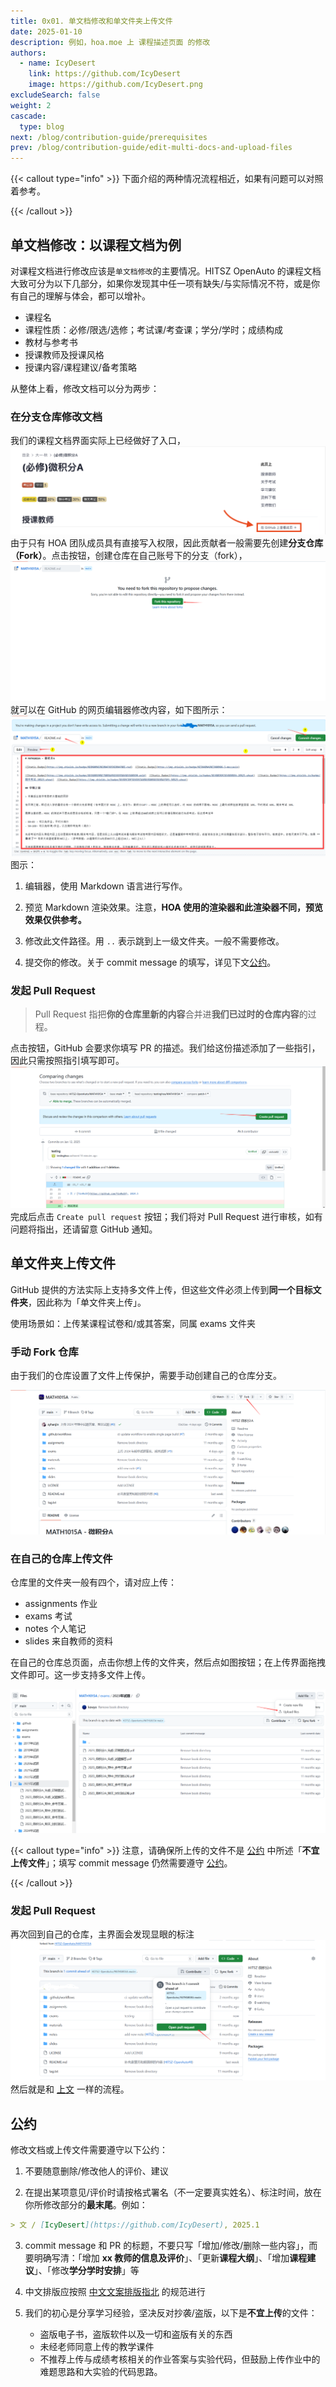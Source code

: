 ```yaml
---
title: 0x01. 单文档修改和单文件夹上传文件
date: 2025-01-10
description: 例如，hoa.moe 上 课程描述页面 的修改
authors:
  - name: IcyDesert
    link: https://github.com/IcyDesert
    image: https://github.com/IcyDesert.png
excludeSearch: false
weight: 2
cascade:
  type: blog
next: /blog/contribution-guide/prerequisites
prev: /blog/contribution-guide/edit-multi-docs-and-upload-files
---
```


{{< callout type="info" >}}
下面介绍的两种情况流程相近，如果有问题可以对照着参考。

{{< /callout >}}

## 单文档修改：以课程文档为例

对课程文档进行修改应该是`单文档修改`的主要情况。HITSZ OpenAuto 的课程文档大致可分为以下几部分，如果你发现其中任一项有缺失/与实际情况不符，或是你有自己的理解与体会，都可以增补。

- 课程名
- 课程性质：必修/限选/选修；考试课/考查课；学分/学时；成绩构成
- 教材与参考书
- 授课教师及授课风格
- 授课内容/课程建议/备考策略

从整体上看，修改文档可以分为两步：

### 在分支仓库修改文档

我们的课程文档界面实际上已经做好了入口，
![](./img/link-to-repo.png)
由于只有 HOA 团队成员具有直接写入权限，因此贡献者一般需要先创建**分支仓库（Fork）**。点击按钮，创建仓库在自己账号下的分支（fork），
![](./img/fork-repo.png)
就可以在 GitHub 的网页编辑器修改内容，如下图所示：
![](./img/commit-doc.png)
图示：
1. 编辑器，使用 Markdown 语言进行写作。

2. 预览 Markdown 渲染效果。注意，**HOA 使用的渲染器和此渲染器不同，预览效果仅供参考。**

3. 修改此文件路径。用 `..` 表示跳到上一级文件夹。一般不需要修改。

4. 提交你的修改。关于 commit message 的填写，详见下文[公约](#公约)。

### 发起 Pull Request

> Pull Request 指把**你的仓库里新的内容**合并进**我们已过时的仓库内容**的过程。

点击按钮，GitHub 会要求你填写 PR 的描述。我们给这份描述添加了一些指引，因此只需按照指引填写即可。
![](./img/pull-request.png)
完成后点击 `Create pull request` 按钮；我们将对 Pull Request 进行审核，如有问题将指出，还请留意 GitHub 通知。

## 单文件夹上传文件

GitHub 提供的方法实际上支持多文件上传，但这些文件必须上传到**同一个目标文件夹**，因此称为「单文件夹上传」。

使用场景如：上传某课程试卷和/或其答案，同属 exams 文件夹

### 手动 Fork 仓库

由于我们的仓库设置了文件上传保护，需要手动创建自己的仓库分支。

![](./img/fork-repo-actively.png)

### 在自己的仓库上传文件

仓库里的文件夹一般有四个，请对应上传：
- assignments 作业
- exams 考试
- notes 个人笔记
- slides 来自教师的资料

在自己的仓库总页面，点击你想上传的文件夹，然后点如图按钮；在上传界面拖拽文件即可。这一步支持多文件上传。

![](./img/files-upload-button.png)

{{< callout type="info" >}}
注意，请确保所上传的文件不是 [公约](#公约) 中所述「**不宜上传文件**」；填写 commit message 仍然需要遵守 [公约](#公约)。

{{< /callout >}}

### 发起 Pull Request

再次回到自己的仓库，主界面会发现显眼的标注
![](./img/open-pull-request.png)
然后就是和 [上文](#发起-pull-request) 一样的流程。

## 公约

修改文档或上传文件需要遵守以下公约：

1. 不要随意删除/修改他人的评价、建议

2. 在提出某项意见/评价时请按格式署名（不一定要真实姓名）、标注时间，放在你所修改部分的**最末尾**。例如：
   
  ```markdown
  > 文 / [IcyDesert](https://github.com/IcyDesert), 2025.1
  ```
3. commit message 和 PR 的标题，不要只写「增加/修改/删除一些内容」，而要明确写清：「增加 **xx 教师的信息及评价**」、「更新**课程大纲**」、「增加**课程建议**」、「修改**学分学时安排**」等

4. 中文排版应按照 [中文文案排版指北](https://github.com/sparanoid/chinese-copywriting-guidelines/blob/master/README.zh-Hans.md) 的规范进行

5. 我们的初心是分享学习经验，坚决反对抄袭/盗版，以下是**不宜上传**的文件：

   - 盗版电子书，盗版软件以及一切和盗版有关的东西
   - 未经老师同意上传的教学课件
   - 不推荐上传与成绩考核相关的作业答案与实验代码，但鼓励上传作业中的难题思路和大实验的代码思路。
